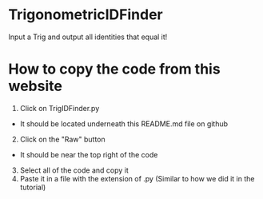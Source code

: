 # TrigonometricIDFinder
Input a Trig and output all identities that equal it!

# How to copy the code from this website
1. Click on TrigIDFinder.py
  - It should be located underneath this README.md file on github
2. Click on the "Raw" button
  - It should be near the top right of the code
3. Select all of the code and copy it
4. Paste it in a file with the extension of .py (Similar to how we did it in the tutorial)
